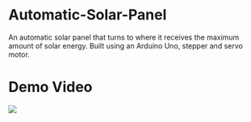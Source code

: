 # Automatic-Solar-Panel
An automatic solar panel that turns to where it receives the maximum amount of solar energy. Built using an Arduino Uno, stepper and servo motor. 

# Demo Video

![](https://github.com/blueishfiend692/Automatic-Solar-Panel/blob/main/solarPanelDemo.gif)


